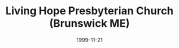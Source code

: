 ---
date: &id001 1999-11-21
end_date: null
location:
  address: 142 Pleasant Street
  city: Brunswick
  state: ME
minister:
- end: 1995-01-01
  name: Roger Ramsey
  start: 1993-01-01
  type: Missionary Pastor
- end: 1999-11-21
  name: Gordon Cook
  start: 1996-01-01
  type: Evangelist
- end: null
  name: Gordon Cook
  start: 1999-11-21
  type: Pastor
- end: 2014-01-01
  name: Michael G. Fettes
  start: 2004-01-01
  type: Teacher
- end: null
  name: John F. A. Kramer
  start: 2014-01-01
  type: Teacher
ministers:
- Roger Ramsey
- Gordon Cook
- Gordon Cook
- Michael G. Fettes
- John F. A. Kramer
name: Living Hope Presbyterian Church
names:
- end: null
  name: Merrymeeting Bay OPC
  start: 1999-11-21
- end: null
  name: Living Hope Presbyterian Church
  start: 1999-11-21
origination_date: *id001
raw_data: "ME  Brunswick\nLiving Hope Presbyterian Church  (November 21, 1999\u2013\
  \ )\n(formerly called Merrymeeting Bay OPC, Topsham)\n142 Pleasant Street\nMiss.\
  \ Pastor: Roger Ramsey, 1993\u201395\nEvangelist: Gordon Cook, 1996\u201399\nPastor:\
  \ Gordon Cook, 1999\u2013\nTeachers: Michael G. Fettes, 2004\u201314\nJohn F. A.\
  \ Kramer, 2014\u2013"
received_from: null
states:
- ME
status:
  active: true
  end_date: null
  reason: null
  received_from: null
  withdrawal_to: null
title: Living Hope Presbyterian Church (Brunswick ME)
year_established:
- 1999

---